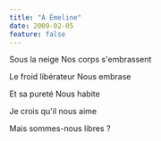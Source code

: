 ```yaml
---
title: "À Émeline"
date: 2009-02-05
feature: false
---
```


Sous la neige
Nos corps s'embrassent

Le froid libérateur
Nous embrase

Et sa pureté
Nous habite

Je crois qu'il nous aime

Mais sommes-nous libres ?
